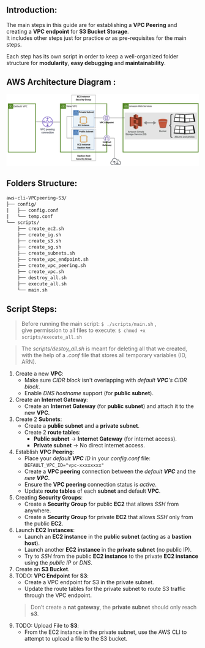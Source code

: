## Introduction:
The main steps in this guide are for establishing a **VPC Peering** and creating a **VPC endpoint** for **S3 Bucket Storage**. \
It includes other steps just for practice *or* as pre-requisites for the main steps. 

Each step has its own script in order to keep a well-organized folder structure for **modularity**, **easy debugging** and **maintainability**.

## AWS Architecture Diagram :
<img src="z-README-pics/vpcpeer-s3.png" width="900"/> <br/>

## Folders Structure:
```
aws-cli-VPCpeering-S3/
├── config/
|   ├── config.conf
|   └── temp.conf
└── scripts/
    ├── create_ec2.sh
    ├── create_ig.sh
    ├── create_s3.sh
    ├── create_sg.sh
    ├── create_subnets.sh
    ├── create_vpc_endpoint.sh
    ├── create_vpc_peering.sh
    ├── create_vpc.sh
    ├── destroy_all.sh
    ├── execute_all.sh
    └── main.sh
```

## Script Steps:
> Before running the main script:  ``` $ ./scripts/main.sh ``` , \
give permission to all files to execute:  ``` $ chmod +x scripts/execute_all.sh ```

> The *scripts/destoy_all.sh* is meant for deleting all that we created, with the help of a *.conf* file that stores all temporary variables (ID, ARN).

1. Create a new **VPC**:
    - Make sure *CIDR block* isn't overlapping with *default **VPC**'s CIDR block*.
    - Enable *DNS hostname* support (for **public subnet**).
2. Create an **Internet Gateway**:
    - Create an **Internet Gateway** (for **public subnet**) and attach it to the new **VPC**.
3. Create 2 **Subnets**:
    - Create a **public subnet** and a **private subnet**.
    - Create 2 **route tables**:
        - **Public subnet** → **Internet Gateway** (for internet access).
        - **Private subnet** → No direct internet access.
4. Establish **VPC Peering**:
    - Place your *default **VPC** ID* in your *config.conf* file: \
    ``` DEFAULT_VPC_ID="vpc-xxxxxxxx" ```
    - Create a **VPC peering** connection between the *default **VPC*** and the *new **VPC***.
    - Ensure the **VPC peering** connection status is *active*.
    - Update **route tables** of each **subnet** and default **VPC**.
5. Creating **Security Groups**:
    - Create a **Security Group** for public **EC2** that allows *SSH* from anywhere.
    - Create a **Security Group** for private **EC2** that allows *SSH* only from the public **EC2**.
6. Launch **EC2 Instances**:
    - Launch an **EC2 instance** in the **public subnet** (acting as a **bastion host**).
    - Launch another **EC2 instance** in the **private subnet** (no public IP).
    - Try to *SSH* from the public **EC2 instance** to the private **EC2 instance** using the *public IP* or *DNS*.
7. Create an **S3 Bucket**.
8. TODO: **VPC Endpoint** for **S3**:
    - Create a VPC endpoint for S3 in the private subnet.
    - Update the route tables for the private subnet to route S3 traffic through the VPC endpoint.
    > Don’t create a **nat gateway**, the **private subnet** should only reach **s3**.
9. TODO: Upload File to **S3**:
    - From the EC2 instance in the private subnet, use the AWS CLI to attempt to upload a file to the S3 bucket.
